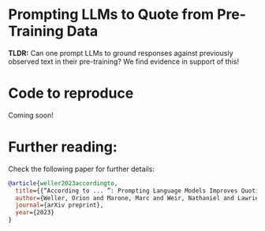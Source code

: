 # Prompting LLMs to Quote from Pre-Training Data
**TLDR:** Can one prompt LLMs to ground responses against previously observed text in their pre-training? We find evidence in support of this! 

# Code to reproduce
Coming soon! 

# Further reading: 
Check the following paper for further details: 

```bibtex 
@article{weller2023accordingto,
  title={{“According to ... ”: Prompting Language Models Improves Quoting from Pre-Training Data}},
  author={Weller, Orion and Marone, Marc and Weir, Nathaniel and Lawrie, Dawn and Khashabi, Daniel and Van Durme, Benjamin },
  journal={arXiv preprint},
  year={2023}
}
```

